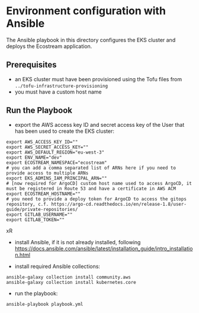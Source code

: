 # Environment configuration with Ansible

The Ansible playbook in this directory configures the EKS cluster and deploys the Ecostream application.

## Prerequisites

- an EKS cluster must have been provisioned using the Tofu files from `../tofu-infrastructure-provisioning`
- you must have a custom host name


## Run the Playbook

- export the AWS access key ID and secret access key of the User that has been used to create the EKS cluster:

```
export AWS_ACCESS_KEY_ID=""
export AWS_SECRET_ACCESS_KEY=""
export AWS_DEFAULT_REGION="eu-west-3"
export ENV_NAME="dev"
export ECOSTREAM_NAMESPACE="ecostream"
# you can add a comma separated list of ARNs here if you need to provide access to multiple ARNs
export EKS_ADMINS_IAM_PRINCIPAL_ARN=""
# [now required for ArgoCD] custom host name used to access ArgoCD, it must be registered in Route 53 and have a certificate in AWS ACM
export ECOSTREAM_HOSTNAME=""
# you need to provide a deploy token for ArgoCD to access the gitops repository, c.f. https://argo-cd.readthedocs.io/en/release-1.8/user-guide/private-repositories/
export GITLAB_USERNAME=""
export GITLAB_TOKEN=""
```
xR
- install Ansible, if it is not already installed, following https://docs.ansible.com/ansible/latest/installation_guide/intro_installation.html

- install required Ansible collections:

```
ansible-galaxy collection install community.aws
ansible-galaxy collection install kubernetes.core
```

- run the playbook:

```
ansible-playbook playbook.yml
```
